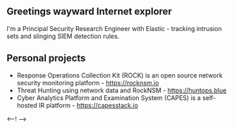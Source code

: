 ## Greetings wayward Internet explorer

I'm a Principal Security Research Engineer with Elastic - tracking intrusion sets and slinging SIEM detection rules.

## Personal projects
* Response Operations Collection Kit (ROCK) is an open source network security monitoring platform - https://rocknsm.io
* Threat Hunting using network data and RockNSM - https://huntops.blue
* Cyber Analytics Platform and Examination System (CAPES) is a self-hosted IR platform - https://capesstack.io

<--! [](https://user-images.githubusercontent.com/7442091/110359781-8637e780-8003-11eb-8741-52f4d78ba5fe.png) -->

